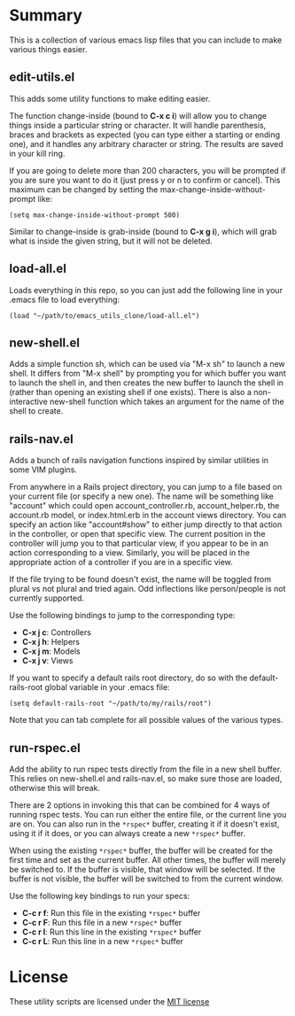 # Summary

This is a collection of various emacs lisp files that you can include
to make various things easier.

## edit-utils.el

This adds some utility functions to make editing easier.

The function change-inside (bound to **C-x c i**) will allow you to
change things inside a particular string or character.  It will handle
parenthesis, braces and brackets as expected (you can type either a
starting or ending one), and it handles any arbitrary character or
string.  The results are saved in your kill ring.

If you are going to delete more than 200 characters, you will be
prompted if you are sure you want to do it (just press y or n to
confirm or cancel).  This maximum can be changed by setting the
max-change-inside-without-prompt like:

    (setq max-change-inside-without-prompt 500)

Similar to change-inside is grab-inside (bound to **C-x g i**), which
will grab what is inside the given string, but it will not be deleted.

## load-all.el

Loads everything in this repo, so you can just add the following line
in your .emacs file to load everything:

    (load "~/path/to/emacs_utils_clone/load-all.el")

## new-shell.el

Adds a simple function sh, which can be used via "M-x sh" to launch a
new shell.  It differs from "M-x shell" by prompting you for which
buffer you want to launch the shell in, and then creates the new
buffer to launch the shell in (rather than opening an existing shell
if one exists).  There is also a non-interactive new-shell function
which takes an argument for the name of the shell to create.

## rails-nav.el

Adds a bunch of rails navigation functions inspired by similar
utilities in some VIM plugins.

From anywhere in a Rails project directory, you can jump to a file
based on your current file (or specify a new one).  The name will be
something like "account" which could open account_controller.rb,
account_helper.rb, the account.rb model, or index.html.erb in the
account views directory.  You can specify an action like
"account#show" to either jump directly to that action in the
controller, or open that specific view.  The current position in the
controller will jump you to that particular view, if you appear to be
in an action corresponding to a view.  Similarly, you will be placed
in the appropriate action of a controller if you are in a specific
view.

If the file trying to be found doesn't exist, the name will be toggled
from plural vs not plural and tried again.  Odd inflections like
person/people is not currently supported.

Use the following bindings to jump to the corresponding type:

* **C-x j c**: Controllers
* **C-x j h**: Helpers
* **C-x j m**: Models
* **C-x j v**: Views

If you want to specify a default rails root directory, do so with the
default-rails-root global variable in your .emacs file:

    (setq default-rails-root "~/path/to/my/rails/root")

Note that you can tab complete for all possible values of the various
types.

## run-rspec.el

Add the ability to run rspec tests directly from the file in a new
shell buffer.  This relies on new-shell.el and rails-nav.el, so make
sure those are loaded, otherwise this will break.

There are 2 options in invoking this that can be combined for 4 ways
of running rspec tests.  You can run either the entire file, or the
current line you are on.  You can also run in the `*rspec*` buffer,
creating it if it doesn't exist, using it if it does, or you can
always create a new `*rspec*` buffer.

When using the existing `*rspec*` buffer, the buffer will be created
for the first time and set as the current buffer.  All other times,
the buffer will merely be switched to.  If the buffer is visible, that
window will be selected.  If the buffer is not visible, the buffer
will be switched to from the current window.

Use the following key bindings to run your specs:

* **C-c r f**: Run this file in the existing `*rspec*` buffer
* **C-c r F**: Run this file in a new `*rspec*` buffer
* **C-c r l**: Run this line in the existing `*rspec*` buffer
* **C-c r L**: Run this line in a new `*rspec*` buffer

# License

These utility scripts are licensed under the [MIT license](http://github.com/on-site/emacs_utils/blob/master/MIT-LICENSE.txt)
